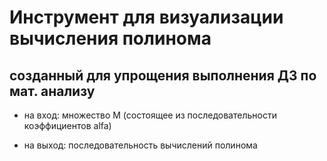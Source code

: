 # Инструмент для визуализации вычисления полинома
## созданный для упрощения выполнения ДЗ по мат. анализу

- на вход:
множество М (состоящее из последовательности коэффициентов alfa)

- на выход:
последовательность вычислений полинома